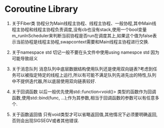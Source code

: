 # Coroutine Library
1. 关于Fiber类
    协程分为Main线程主协程、线程主协程、一般协程,其中Main线程主协程和线程主协程负责调度,没有cb也没有stack,使用一个bool变量m_runInScheduler来判断当前协程是否run在调度其上,如果这个值为false表示当前协程是线程主协程,swapcontext需要和Main线程主协程进行交换.
    
2. 关于namespace std
    切记一般不要在头文件中使用using namespce std 因为可能导致歧义

3. 关于消息队列
    消息队列中底层数据结构使用队列还是使用双向链表?考虑到任务可以被指定特定的线程上运行,所以有可能不满足队列先进先出的特性,队列中不提供迭代器,所以底层使用双向链表较好.

4. 关于回调函数
    以后一般优先使用std::function<void()> 类型的函数作为回调函数,使用std::bind(func, ...);作为其参数,相当于回调函数的参数可以有任意多个.

5. 关于函数返回值
    只有void类型才可以省略返回值,其他情况下必须要明确返回,否则会出现SIGSEGV或者其他错误.
